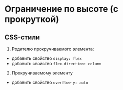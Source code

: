 # Ограничение по высоте (с прокруткой)

## CSS-стили
1. Родителю прокручиваемого элемента:
  - добавить свойство `display: flex`
  - добавить свойство `flex-direction: column`
2. Прокручиваемому элементу
  - добавить свойство `overflow-y: auto`